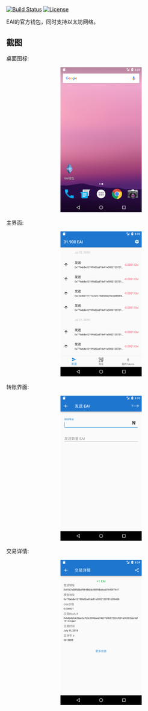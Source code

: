 [![Build Status](https://travis-ci.org/TrustWallet/trust-wallet-android.svg?branch=master)](https://travis-ci.org/TrustWallet/trust-wallet-android)
[![License](https://img.shields.io/badge/license-GPL3-green.svg?style=flat)](https://github.com/fastlane/fastlane/blob/master/LICENSE)

EAI的官方钱包，同时支持以太坊网络。

## 截图

桌面图标:

<div align=center>
<img src="https://github.com/EthereumAI-Project/EAI-Wallet/blob/master/resources/icon_zh.png" width="216" height="384" />
</div>

主界面:

<div align=center>
<img src="https://github.com/EthereumAI-Project/EAI-Wallet/blob/master/resources/main_screen_zh.png" width="216" height="384" />
</div>

转账界面:

<div align=center>
<img src="https://github.com/EthereumAI-Project/EAI-Wallet/blob/master/resources/send_zh.png" width="216" height="384" />
</div>

交易详情:

<div align=center>
<img src="https://github.com/EthereumAI-Project/EAI-Wallet/blob/master/resources/transaction_detail_zh.png" width="216" height="384" />
</div>
